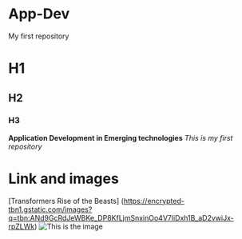 # App-Dev
My first repository
# H1
## H2
### H3
**Application Development in Emerging technologies** 
*This is my first repository*

# Link and images
[Transformers Rise of the Beasts] (https://encrypted-tbn1.gstatic.com/images?q=tbn:ANd9GcRdJeWBKe_DP8KfLjmSnxinOo4V7liDxh1B_aD2vwiJx-rpZLWk)
![This is the image](images.jpg)
